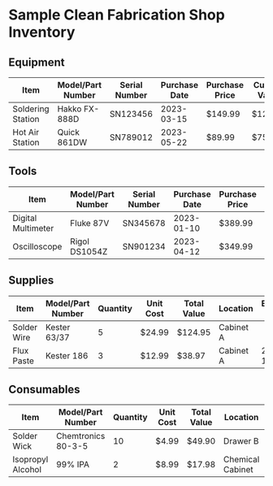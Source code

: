 # Sample Clean Fabrication Shop Inventory

## Equipment

| Item | Model/Part Number | Serial Number | Purchase Date | Purchase Price | Current Value | Location | Condition | Notes |
|------|-------------------|---------------|---------------|----------------|---------------|----------|-----------|-------|
| Soldering Station | Hakko FX-888D | SN123456 | 2023-03-15 | $149.99 | $120.00 | Bench A | Excellent | Under warranty |
| Hot Air Station | Quick 861DW | SN789012 | 2023-05-22 | $89.99 | $75.00 | Bench B | Good | |

## Tools

| Item | Model/Part Number | Serial Number | Purchase Date | Purchase Price | Current Value | Location | Condition | Notes |
|------|-------------------|---------------|---------------|----------------|---------------|----------|-----------|-------|
| Digital Multimeter | Fluke 87V | SN345678 | 2023-01-10 | $389.99 | $350.00 | Toolbox 1 | Excellent | Calibrated 2024 |
| Oscilloscope | Rigol DS1054Z | SN901234 | 2023-04-12 | $349.99 | $300.00 | Bench C | Good | |

## Supplies

| Item | Model/Part Number | Quantity | Unit Cost | Total Value | Location | Expiration Date | Notes |
|------|-------------------|----------|-----------|-------------|----------|-----------------|-------|
| Solder Wire | Kester 63/37 | 5 | $24.99 | $124.95 | Cabinet A | | 1lb spools |
| Flux Paste | Kester 186 | 3 | $12.99 | $38.97 | Cabinet A | 2025-12-31 | |

## Consumables

| Item | Model/Part Number | Quantity | Unit Cost | Total Value | Location | Expiration Date | Notes |
|------|-------------------|----------|-----------|-------------|----------|-----------------|-------|
| Solder Wick | Chemtronics 80-3-5 | 10 | $4.99 | $49.90 | Drawer B | | |
| Isopropyl Alcohol | 99% IPA | 2 | $8.99 | $17.98 | Chemical Cabinet | | 1L bottles |